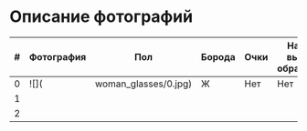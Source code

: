 # Описание фотографий


| # | Фотография | Пол | Борода | Очки | Наличие высшего образования | Источник данных о ВО | Источник фото |
|---|---|---|---|---|---|---|---|
| 0 |![](|woman_glasses/0.jpg) | Ж | Нет | Нет | Да | [Ссылка](https://ru.wikipedia.org/wiki/Даудна,_Дженнифер) | [Ссылка](https://ru.wikipedia.org/wiki/Даудна,_Дженнифер#/media/Файл:Professor_Jennifer_Doudna_ForMemRS_(cropped).jpg) | 
| 1 |   |   |   |   |   |   |   |
| 2 |   |   |   |   |   |   |   |
